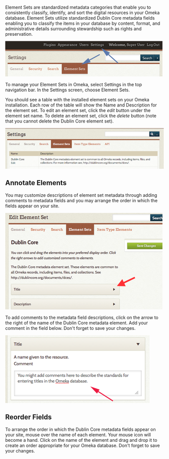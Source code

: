 Element Sets are standardized metadata categories that enable you to consistently classify, identify, and sort the digital resources in your Omeka database. Element Sets utilize standardized Dublin Core metadata fields enabling you to classify the items in your database by content, format, and administrative details surrounding stewardship such as rights and preservation.

![Admin top nav with an arrow pointing to Settings and then to Element Sets](/doc_files/Elementsetnav.png)

To manage your Element Sets in Omeka, select Settings in the top
navigation bar. In the Settings screen, choose Element Sets.

You should see a table with the installed element sets on your Omeka installation. Each row of the table will show the Name and Description for the element set. To edit an element set, click the *edit* button under the element set name. To delete an element set, click the *delete* button (note that you cannot delete the Dublin Core element set).

![First row of table of element sets, showing Dublin Core with edit button but no delete button](/doc_files/elementEdit.png)


Annotate Elements
------------------------------------------------------

You may customize descriptions of element set metadata through adding comments to metadata fields and you may arrange the order in which the fields appear on your site.

![Edit Dublin Core element set](/doc_files/Elementfirstpg.png)

To add comments to the metadata field descriptions, click on the arrow to the right of the name of the Dublin Core metadata element. Add your comment in the field below. Don't forget to save your changes.

![Title element comment being edited, with an arrow to the comment field.](/doc_files/Elementscomment.png)

Reorder Fields
-------------------------------------------------------------
To arrange the order in which the Dublin Core metadata fields appear on your site, mouse over the name of each element. Your mouse icon will become a hand. Click on the name of the element and drag and drop it to create an order appropriate for your Omeka database. Don't forget to save your changes.
